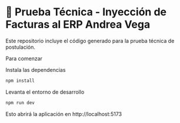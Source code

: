 # 🧾 Prueba Técnica - Inyección de Facturas al ERP Andrea Vega

Este repositorio incluye el código generado para la prueba técnica de postulación.

Para comenzar

Instala las dependencias

```bash
npm install
```

Levanta el entorno de desarrollo

```bash
npm run dev
```

Esto abrirá la aplicación en http://localhost:5173

